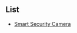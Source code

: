 
## List

* [Smart Security Camera](https://www.hackster.io/hackershack/smart-security-camera-90d7bd)
